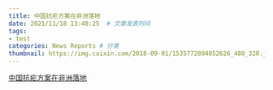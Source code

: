 ```yaml
---
title: 中国抗疟方案在非洲落地 
date: 2021/11/18 13:48:25  # 文章发表时间
tags:
- test
categories: News Reports # 分类
thumbnail: https://img.caixin.com/2018-09-01/1535772894052626_480_320.jpg # 略缩图
---
```

[中国抗疟方案在非洲落地](https://weekly.caixin.com/2018-09-01/101321329.html)
